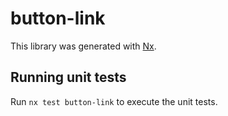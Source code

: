 # button-link

This library was generated with [Nx](https://nx.dev).

## Running unit tests

Run `nx test button-link` to execute the unit tests.
